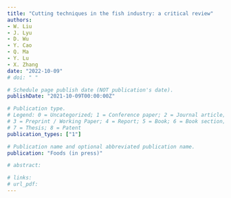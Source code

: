 ```yaml
---
title: "Cutting techniques in the fish industry: a critical review"
authors: 
- W. Liu
- J. Lyu
- D. Wu
- Y. Cao
- Q. Ma
- Y. Lu
- X. Zhang
date: "2022-10-09"
# doi: " "

# Schedule page publish date (NOT publication's date).
publishDate: "2021-10-09T00:00:00Z"

# Publication type.
# Legend: 0 = Uncategorized; 1 = Conference paper; 2 = Journal article;
# 3 = Preprint / Working Paper; 4 = Report; 5 = Book; 6 = Book section;
# 7 = Thesis; 8 = Patent
publication_types: ["1"]

# Publication name and optional abbreviated publication name.
publication: "Foods (in press)"

# abstract: 

# links:
# url_pdf:
---
```

